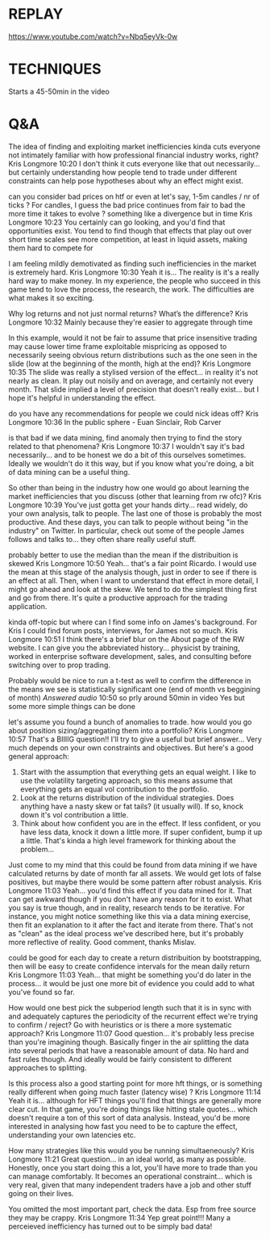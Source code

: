 # REPLAY
https://www.youtube.com/watch?v=Nbq5eyVk-0w

# TECHNIQUES
Starts a 45-50min in the video

# Q&A
The idea of finding and exploiting market inefficiencies kinda cuts everyone not intimately familiar with how professional financial industry works, right?
Kris Longmore       10:20
I don't think it cuts everyone like that out necessarily... but certainly understanding how people tend to trade under different constraints can help pose hypotheses about why an effect might exist.

can you consider bad prices on htf or even at let's say, 1-5m candles / nr of ticks ? For candles, I guess the bad price continues from fair to bad the more time it takes to evolve ? something like a divergence but in time
Kris Longmore       10:23
You certainly can go looking, and you'd find that opportunities exist. You tend to find though that effects that play out over short time scales see more competition, at least in liquid assets, making them hard to compete for

I am feeling mildly demotivated as finding such inefficiencies in the market is extremely hard.
Kris Longmore       10:30
Yeah it is... The reality is it's a really hard way to make money. In my experience, the people who succeed in this game tend to love the process, the research, the work. The difficulties are what makes it so exciting.

Why log returns and not just normal returns? What’s the difference?
Kris Longmore       10:32
Mainly because they're easier to aggregate through time

In this example, would it not be fair to assume that price insensitive trading may cause lower time frame exploitable mispricing as opposed to necessarily seeing obvious return distributions such as the one seen in the slide (low at the beginning of the month, high at the end)?
Kris Longmore       10:35
The slide was really a stylised version of the effect... in reality it's not nearly as clean. It play out noisily and on average, and certainly not every month. That slide implied a level of precision that doesn't really exist... but I hope it's helpful in understanding the effect.

do you have any recommendations for people we could nick ideas off?
Kris Longmore       10:36
In the public sphere - Euan Sinclair, Rob Carver

is that bad if we data mining, find anomaly then trying to find the story related to that phenomena?
Kris Longmore       10:37
I wouldn't say it's bad necessarily... and to be honest we do a bit of this ourselves sometimes. Ideally we wouldn't do it this way, but if you know what you're doing, a bit of data mining can be a useful thing.

So other than being in the industry how one would go about learning the market inefficiencies that you discuss (other that learning from rw ofc)?
Kris Longmore       10:39
You've just gotta get your hands dirty... read widely, do your own analysis, talk to people. The last one of those is probably the most productive. And these days, you can talk to people without being "in the industry" on Twitter. In particular, check out some of the people James follows and talks to... they often share really useful stuff.

probably better to use the median than the mean if the distribuition is skewed
Kris Longmore       10:50
Yeah... that's a fair point Ricardo. I would use the mean at this stage of the analysis though, just in order to see if there is an effect at all. Then, when I want to understand that effect in more detail, I might go ahead and look at the skew. We tend to do the simplest thing first and go from there. It's quite a productive approach for the trading application.

kinda off-topic but where can I find some info on James's background. For Kris I could find forum posts, interviews, for James not so much.
Kris Longmore       10:51
I think there's a brief blur on the About page of the RW website. I can give you the abbreviated history... physicist by training, worked in enterprise software development, sales, and consulting before switching over to prop trading.

Probably would be nice to run a t-test as well to confirm the difference in the means we see is statistically significant one (end of month vs beggining of month)
*Answered audio* 10:50 so prly around 50min in video
Yes but some more simple things can be done

let's assume you found a bunch of anomalies to trade. how would you go about position sizing/aggregating them into a portfolio?
Kris Longmore       10:57
That's a BIIIIG question!! I'll try to give a useful but brief answer...
Very much depends on your own constraints and objectives. But here's a good general approach:
1. Start with the assumption that everything gets an equal weight. I like to use the volatility targeting approach, so this means assume that everything gets an equal vol contribution to the portfolio.
2. Look at the returns distribution of the individual strategies. Does anything have a nasty skew or fat tails? (it usually will). If so, knock down it's vol contribution a little.
3. Think about how confident you are in the effect. If less confident, or you have less data, knock it down a little more. If super confident, bump it up a little.
That's kinda a high level framework for thinking about the problem...

Just come to my mind that this could be found from data mining if we have calculated returns by date of month far all assets. We would get lots of false positives, but maybe there would be some pattern after robust analysis.
Kris Longmore       11:03
Yeah... you'd find this effect if you data mined for it. That can get awkward though if you don't have any reason for it to exist.
What you say is true though, and in reality, research tends to be iterative. For instance, you might notice something like this via a data mining exercise, then fit an explanation to it after the fact and iterate from there. That's not as "clean" as the ideal process we've described here, but it's probably more reflective of reality. Good comment, thanks Mislav.

could be good for each day to create a return distribuition by bootstrapping, then will be easy to create confidence intervals for the mean daily return
Kris Longmore       11:03
Yeah... that might be something you'd do later in the process... it would be just one more bit of evidence you could add to what you've found so far.

How would one best pick the subperiod length such that it is in sync with and adequately captures the periodicity of the recurrent effect we're trying to confirm / reject? Go with heuristics or is there a more systematic approach?
Kris Longmore       11:07
Good question... it's probably less precise than you're imagining though. Basically finger in the air splitting the data into several periods that have a reasonable amount of data. No hard and fast rules though. And ideally would be fairly consistent to different approaches to splitting.

Is this process also a good starting point for more hft things, or is something really different when going much faster (latency wise) ?
Kris Longmore       11:14
Yeah it is... although for HFT things you'll find that things are generally more clear cut. In that game, you're doing things like hitting stale quotes... which doesn't require a ton of this sort of data analysis. Instead, you'd be more interested in analysing how fast you need to be to capture the effect, understanding your own latencies etc.

How many strategies like this would you be running simultaeneously?
Kris Longmore       11:21
Great question... in an ideal world, as many as possible. Honestly, once you start doing this a lot, you'll have more to trade than you can manage comfortably. It becomes an operational constraint... which is very real, given that many independent traders have a job and other stuff going on their lives.

You omitted the most important part, check the data. Esp from free source they may be crappy.
Kris Longmore       11:34
Yep great point!!! Many a perceieved inefficiency has turned out to be simply bad data!
